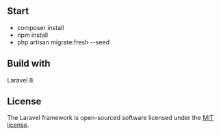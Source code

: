 ## Start

- composer install
- npm install
- php artisan migrate:fresh --seed 

## Build with

Laravel 8


## License

The Laravel framework is open-sourced software licensed under the [MIT license](https://opensource.org/licenses/MIT).
